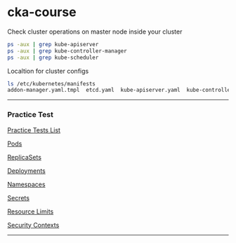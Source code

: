 # cka-course

Check cluster operations on master node inside your cluster
```bash
ps -aux | grep kube-apiserver
ps -aux | grep kube-controller-manager
ps -aux | grep kube-scheduler
```

Localtion for cluster configs
```bash
ls /etc/kubernetes/manifests
addon-manager.yaml.tmpl  etcd.yaml  kube-apiserver.yaml  kube-controller-manager.yaml  kube-scheduler.yaml
```
---

### Practice Test

[Practice Tests List](https://kodekloud.com/courses/certified-kubernetes-administrator-with-practice-tests-labs/lectures/12038860)

[Pods](https://katacoda.com/embed/mmumshad2/kubernetes-ckad-pods/)

[ReplicaSets](https://katacoda.com/embed/mmumshad2/kubernetes-ckad-replicasets/)

[Deployments](https://katacoda.com/embed/mmumshad2/kubernetes-ckad-deployments/)

[Namespaces](https://katacoda.com/embed/mmumshad2/kubernetes-ckad-namespaces/)

[Secrets](https://katacoda.com/embed/mmumshad2/kubernetes-ckad-secrets/)

[Resource Limits](https://katacoda.com/embed/mmumshad2/kubernetes-ckad-resource-limits/)

[Security Contexts](https://katacoda.com/embed/mmumshad2/kubernetes-ckad-security-contexts/)

---
